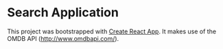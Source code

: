 # Search Application

This project was bootstrapped with [Create React App](https://github.com/facebook/create-react-app). It makes use of the OMDB API (http://www.omdbapi.com/).